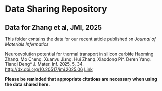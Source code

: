 # Data Sharing Repository

## Data for Zhang et al, JMI, 2025

This folder contains the data for our recent article published on *Journal of Materials Informatics*

Neuroevolution potential for thermal transport in silicon carbide
Haoming Zhang, Mo Cheng, Xuanyu Jiang, Hui Zhang, Xiaodong Pi\*, Deren Yang, Tianqi Deng\*
J. Mater. Inf. 2025, 5, 34.
http://dx.doi.org/10.20517/jmi.2025.06
[Link](http://dx.doi.org/10.20517/jmi.2025.06)

**Please be reminded that appropriate citations are necessary when using the data shared here.**

